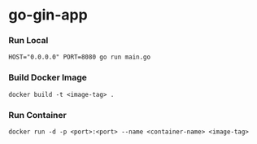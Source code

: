 # go-gin-app

### Run Local
```HOST="0.0.0.0" PORT=8080 go run main.go```

### Build Docker Image
```docker build -t <image-tag> .```

### Run Container

```docker run -d -p <port>:<port> --name <container-name> <image-tag>```